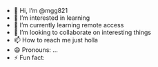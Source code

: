 - 👋 Hi, I’m @mgg821
- 👀 I’m interested in learning
- 🌱 I’m currently learning remote access
- 💞️ I’m looking to collaborate on interesting things
- 📫 How to reach me just holla
- 😄 Pronouns: ...
- ⚡ Fun fact: 

<!---
mgg821/mgg821 is a ✨ special ✨ repository because its `README.md` (this file) appears on your GitHub profile.
You can click the Preview link to take a look at your changes.
--->
